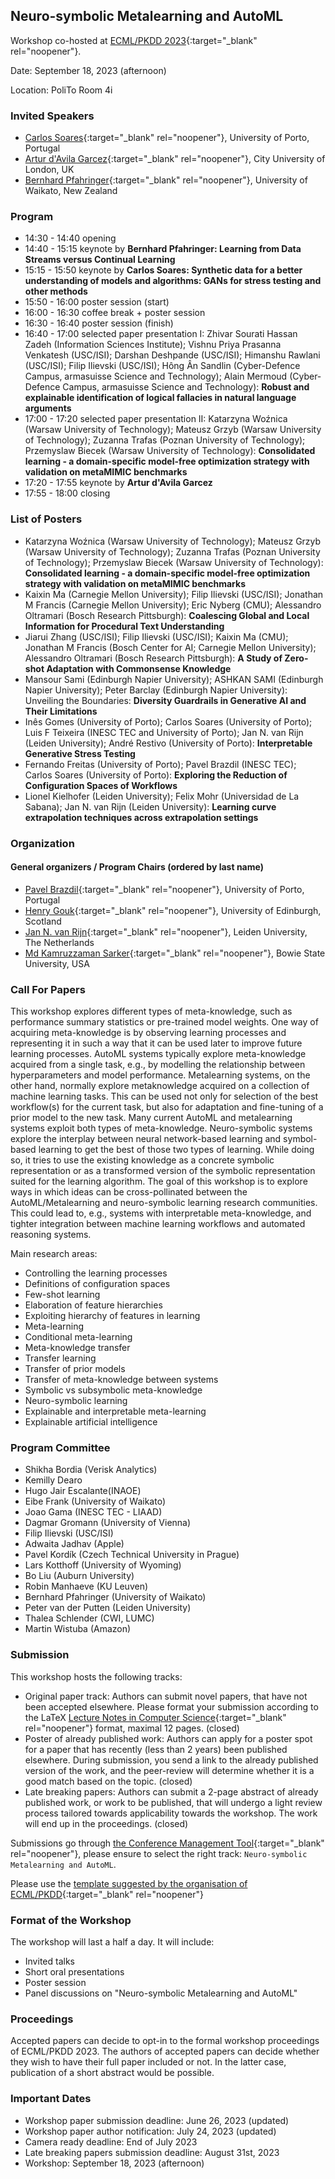 ## Neuro-symbolic Metalearning and AutoML
Workshop co-hosted at [ECML/PKDD 2023](https://2023.ecmlpkdd.org/){:target="_blank" rel="noopener"}. 

Date: September 18, 2023 (afternoon)

Location: PoliTo Room 4i

### Invited Speakers

* [Carlos Soares](https://sigarra.up.pt/feup/en/func_geral.formview?p_codigo=235847){:target="_blank" rel="noopener"}, University of Porto, Portugal
* [Artur d'Avila Garcez](https://www.city.ac.uk/about/people/academics/artur-davila-garcez){:target="_blank" rel="noopener"}, City University of London, UK
* [Bernhard Pfahringer](https://profiles.waikato.ac.nz/bernhard.pfahringer){:target="_blank" rel="noopener"}, University of Waikato, New Zealand


### Program 

* 14:30 - 14:40 opening
* 14:40 - 15:15 keynote by **Bernhard Pfahringer: Learning from Data Streams versus Continual Learning**
* 15:15 - 15:50 keynote by **Carlos Soares: Synthetic data for a better understanding of models and algorithms: GANs for stress testing and other methods**
* 15:50 - 16:00 poster session (start)
* 16:00 - 16:30 coffee break + poster session
* 16:30 - 16:40 poster session (finish)
* 16:40 - 17:00 selected paper presentation I: Zhivar Sourati Hassan Zadeh (Information Sciences Institute); Vishnu Priya Prasanna Venkatesh (USC/ISI); Darshan Deshpande (USC/ISI); Himanshu Rawlani (USC/ISI); Filip Ilievski (USC/ISI); Hông Ân Sandlin (Cyber-Defence Campus, armasuisse Science and Technology); Alain Mermoud (Cyber-Defence Campus, armasuisse Science and Technology): **Robust and explainable identification of logical fallacies in natural language arguments**
* 17:00 - 17:20 selected paper presentation II: Katarzyna Woźnica (Warsaw University of Technology); Mateusz Grzyb (Warsaw University of Technology); Zuzanna Trafas (Poznan University of Technology); Przemyslaw Biecek (Warsaw University of Technology): **Consolidated learning - a domain-specific model-free optimization strategy with validation on metaMIMIC benchmarks**
* 17:20 - 17:55 keynote by **Artur d'Avila Garcez**
* 17:55 - 18:00 closing


### List of Posters 

* Katarzyna Woźnica (Warsaw University of Technology); Mateusz Grzyb (Warsaw University of Technology); Zuzanna Trafas (Poznan University of Technology); Przemyslaw Biecek (Warsaw University of Technology): **Consolidated learning - a domain-specific model-free optimization strategy with validation on metaMIMIC benchmarks**
* Kaixin Ma (Carnegie Mellon University); Filip Ilievski (USC/ISI); Jonathan M Francis (Carnegie Mellon University); Eric Nyberg (CMU); Alessandro Oltramari (Bosch Research Pittsburgh): **Coalescing Global and Local Information for Procedural Text Understanding**
* Jiarui Zhang (USC/ISI); Filip Ilievski (USC/ISI); Kaixin Ma (CMU); Jonathan M Francis (Bosch Center for AI; Carnegie Mellon University); Alessandro Oltramari (Bosch Research Pittsburgh): **A Study of Zero-shot Adaptation with Commonsense Knowledge**
* Mansour Sami (Edinburgh Napier University); ASHKAN SAMI (Edinburgh Napier University); Peter Barclay (Edinburgh Napier University): Unveiling the Boundaries: **Diversity Guardrails in Generative AI and Their Limitations**
* Inês Gomes (University of Porto); Carlos Soares (University of Porto); Luis F Teixeira (INESC TEC and University of Porto); Jan N. van Rijn (Leiden University); André Restivo (University of Porto): **Interpretable Generative Stress Testing**
* Fernando Freitas (University of Porto); Pavel Brazdil (INESC TEC); Carlos Soares (University of Porto): **Exploring the Reduction of Configuration Spaces of Workflows**
* Lionel Kielhofer (Leiden University); Felix Mohr (Universidad de La Sabana); Jan N. van Rijn (Leiden University): **Learning curve extrapolation techniques across extrapolation settings**

### Organization

#### General organizers / Program Chairs (ordered by last name)
* [Pavel Brazdil](http://www.liaad.up.pt/area/pbrazdil/pavel-brazdil){:target="_blank" rel="noopener"}, University of Porto, Portugal
* [Henry Gouk](https://www.henrygouk.com/){:target="_blank" rel="noopener"}, University of Edinburgh, Scotland
* [Jan N. van Rijn](https://www.universiteitleiden.nl/en/staffmembers/jan-van-rijn){:target="_blank" rel="noopener"}, Leiden University, The Netherlands
* [Md Kamruzzaman Sarker](https://mdkzaman.com/){:target="_blank" rel="noopener"}, Bowie State University, USA


### Call For Papers
This workshop explores different types of meta-knowledge, such as performance summary statistics or pre-trained model weights. 
One way of acquiring meta-knowledge is by observing learning processes and representing it in such a way that it can be used later to improve future learning processes. 
AutoML systems typically explore meta-knowledge acquired from a single task, e.g., by modelling the relationship between hyperparameters and model performance. 
Metalearning systems, on the other hand, normally explore metaknowledge acquired on a collection of machine learning tasks. 
This can be used not only for selection of the best workflow(s) for the current task, but also for adaptation and fine-tuning of a prior model to the new task. 
Many current AutoML and metalearning systems exploit both types of meta-knowledge. 
Neuro-symbolic systems explore the interplay between neural network-based learning and symbol-based learning to get the best of those two types of learning. 
While doing so, it tries to use the existing knowledge as a concrete symbolic representation or as a transformed version of the symbolic representation suited for the learning algorithm. 
The goal of this workshop is to explore ways in which ideas can be cross-pollinated between the AutoML/Metalearning and neuro-symbolic learning research communities. 
This could lead to, e.g., systems with interpretable meta-knowledge, and tighter integration between machine learning workflows and automated reasoning systems. 

Main research areas:

* Controlling the learning processes
* Definitions of configuration spaces
* Few-shot learning
* Elaboration of feature hierarchies
* Exploiting hierarchy of features in learning
* Meta-learning
* Conditional meta-learning
* Meta-knowledge transfer
* Transfer learning
* Transfer of prior models
* Transfer of meta-knowledge between systems
* Symbolic vs subsymbolic meta-knowledge
* Neuro-symbolic learning 
* Explainable and interpretable meta-learning
* Explainable artificial intelligence

### Program Committee

* Shikha Bordia (Verisk Analytics)
* Kemilly Dearo
* Hugo Jair Escalante(INAOE)
* Eibe Frank (University of Waikato)
* Joao Gama (INESC TEC - LIAAD)
* Dagmar Gromann (University of Vienna)
* Filip Ilievski (USC/ISI)
* Adwaita Jadhav (Apple)
* Pavel Kordík (Czech Technical University in Prague)
* Lars Kotthoff (University of Wyoming)
* Bo Liu (Auburn University)
* Robin Manhaeve (KU Leuven)
* Bernhard Pfahringer (University of Waikato)
* Peter van der Putten (Leiden University)
* Thalea Schlender (CWI, LUMC)
* Martin Wistuba (Amazon)

### Submission

This workshop hosts the following tracks:

* Original paper track: Authors can submit novel papers, that have not been accepted elsewhere. Please format your submission according to the LaTeX [Lecture Notes in Computer Science](https://www.springer.com/gp/computer-science/lncs){:target="_blank" rel="noopener"} format, maximal 12 pages. (closed)
* Poster of already published work: Authors can apply for a poster spot for a paper that has recently (less than 2 years) been published elsewhere. During submission, you send a link to the already published version of the work, and the peer-review will determine whether it is a good match based on the topic. (closed)
* Late breaking papers: Authors can submit a 2-page abstract of already published work, or work to be published, that will undergo a light review process tailored towards applicability towards the workshop. The work will end up in the proceedings. (closed)

Submissions go through [the Conference Management Tool](https://cmt3.research.microsoft.com/ECMLPKDDworkshop2023/){:target="_blank" rel="noopener"}, please ensure to select the right track: `Neuro-symbolic Metalearning and AutoML`. 

Please use the [template suggested by the organisation of ECML/PKDD](https://resource-cms.springernature.com/springer-cms/rest/v1/content/19238648/data/v6){:target="_blank" rel="noopener"}

### Format of the Workshop

The workshop will last a half a day. It will include: 

* Invited talks
* Short oral presentations
* Poster session 
* Panel discussions on "Neuro-symbolic Metalearning and AutoML"

### Proceedings

Accepted papers can decide to opt-in to the formal workshop proceedings of ECML/PKDD 2023. The authors of accepted papers can decide whether they wish to have their full paper included or not. In the latter case, publication of a short abstract would be possible.

### Important Dates

* Workshop paper submission deadline: June 26, 2023 (updated)
* Workshop paper author notification: July 24, 2023 (updated)
* Camera ready deadline: End of July 2023
* Late breaking papers submission deadline: August 31st, 2023
* Workshop: September 18, 2023 (afternoon)
